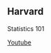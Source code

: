 ## Harvard

Statistics 101

[Youtube](https://www.youtube.com/playlist?list=PL2SOU6wwxB0uwwH80KTQ6ht66KWxbzTIo)
